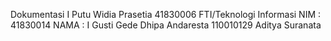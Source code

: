 Dokumentasi
I Putu Widia Prasetia
41830006
FTI/Teknologi Informasi
NIM : 41830014
NAMA : I Gusti Gede Dhipa Andaresta
110010129 Aditya Suranata
